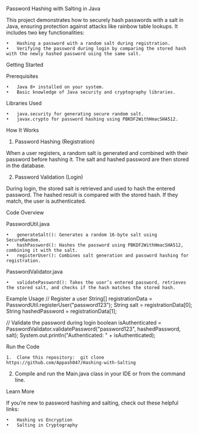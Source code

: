 Password Hashing with Salting in Java

This project demonstrates how to securely hash passwords with a salt in Java, ensuring protection against attacks like rainbow table lookups. It includes two key functionalities:

	•	Hashing a password with a random salt during registration.
	•	Verifying the password during login by comparing the stored hash with the newly hashed password using the same salt.

Getting Started

Prerequisites

	•	Java 8+ installed on your system.
	•	Basic knowledge of Java security and cryptography libraries.

Libraries Used

	•	java.security for generating secure random salt.
	•	javax.crypto for password hashing using PBKDF2WithHmacSHA512.

How It Works

1. Password Hashing (Registration)

When a user registers, a random salt is generated and combined with their password before hashing it. The salt and hashed password are then stored in the database.

2. Password Validation (Login)

During login, the stored salt is retrieved and used to hash the entered password. The hashed result is compared with the stored hash. If they match, the user is authenticated.

Code Overview

PasswordUtil.java

	•	generateSalt(): Generates a random 16-byte salt using SecureRandom.
	•	hashPassword(): Hashes the password using PBKDF2WithHmacSHA512, combining it with the salt.
	•	registerUser(): Combines salt generation and password hashing for registration.

PasswordValidator.java

	•	validatePassword(): Takes the user’s entered password, retrieves the stored salt, and checks if the hash matches the stored hash.

Example Usage
// Register a user
String[] registrationData = PasswordUtil.registerUser("password123");
String salt = registrationData[0];
String hashedPassword = registrationData[1];

// Validate the password during login
boolean isAuthenticated = PasswordValidator.validatePassword("password123", hashedPassword, salt);
System.out.println("Authenticated: " + isAuthenticated);

Run the Code

	1.	Clone this repository:  git clone https://github.com/Appash047/Hashing-with-Salting

 2.	Compile and run the Main.java class in your IDE or from the command line.

Learn More

If you’re new to password hashing and salting, check out these helpful links:

	•	Hashing vs Encryption
	•	Salting in Cryptography
